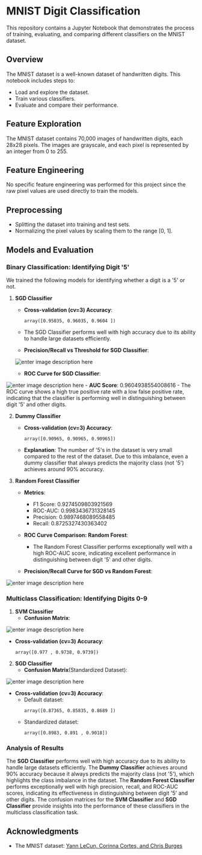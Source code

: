 ﻿

# MNIST Digit Classification
This repository contains a Jupyter Notebook that demonstrates the process of training, evaluating, and comparing different classifiers on the MNIST dataset.

## Overview

The MNIST dataset is a well-known dataset of handwritten digits. This notebook includes steps to:
- Load and explore the dataset.
- Train various classifiers.
- Evaluate and compare their performance.


## Feature Exploration

The MNIST dataset contains 70,000 images of handwritten digits, each 28x28 pixels. The images are grayscale, and each pixel is represented by an integer from 0 to 255.

## Feature Engineering

No specific feature engineering was performed for this project since the raw pixel values are used directly to train the models.

## Preprocessing

- Splitting the dataset into training and test sets.
- Normalizing the pixel values by scaling them to the range [0, 1].

## Models and Evaluation

### Binary Classification: Identifying Digit '5'

We trained the following models for identifying whether a digit is a '5' or not.

1. **SGD Classifier**
   - **Cross-validation (cv=3) Accuracy**: 
     ```
     array([0.95035, 0.96035, 0.9604 ])
     ```
   - The SGD Classifier performs well with high accuracy due to its ability to handle large datasets efficiently.

   - **Precision/Recall vs Threshold for SGD Classifier**:

   ![enter image description here](https://i.ibb.co/hWvQBNG/Screenshot-2024-06-04-at-1-41-13-PM.png)
   

   - **ROC Curve for SGD Classifier**:

![enter image description here](https://i.ibb.co/bJnYpPT/Screenshot-2024-06-04-at-1-43-51-PM.png)
     - **AUC Score**: 0.9604938554008616
     - The ROC curve shows a high true positive rate with a low false positive rate, indicating that the classifier is performing well in distinguishing between digit '5' and other digits.

2. **Dummy Classifier**
   - **Cross-validation (cv=3) Accuracy**: 
     ```
     array([0.90965, 0.90965, 0.90965])
     ```
   - **Explanation**: The number of '5's in the dataset is very small compared to the rest of the dataset. Due to this imbalance, even a dummy classifier that always predicts the majority class (not '5') achieves around 90% accuracy.

3. **Random Forest Classifier**
   - **Metrics**:
     - F1 Score: 0.9274509803921569
     - ROC-AUC: 0.9983436731328145
     - Precision: 0.9897468089558485
     - Recall: 0.8725327430363402

   - **ROC Curve Comparison: Random Forest**:


     - The Random Forest Classifier performs exceptionally well with a high ROC-AUC score, indicating excellent performance in distinguishing between digit '5' and other digits.
   - **Precision/Recall Curve for SGD vs Random Forest**:

![enter image description here](https://i.ibb.co/2gJGY8x/Screenshot-2024-06-04-at-1-56-00-PM.png)

### Multiclass Classification: Identifying Digits 0-9

1. **SVM Classifier**
   - **Confusion Matrix**:
 
 ![enter image description here](https://i.ibb.co/r4f50jg/Screenshot-2024-06-04-at-2-08-06-PM.png)
   - **Cross-validation (cv=3) Accuracy**: 
     ```
     array([0.977 , 0.9738, 0.9739])
     ```

2. **SGD Classifier**
   - **Confusion Matrix**(Standardized Dataset): 
   
![enter image description here](https://i.ibb.co/VCy9n7k/Screenshot-2024-06-04-at-3-04-26-PM.png)
   - **Cross-validation (cv=3) Accuracy**:
     - Default dataset:
       ```
       array([0.87365, 0.85835, 0.8689 ])
       ```
     - Standardized dataset:
       ```
       array([0.8983, 0.891 , 0.9018])
       ```

### Analysis of Results

The **SGD Classifier** performs well with high accuracy due to its ability to handle large datasets efficiently. The **Dummy Classifier** achieves around 90% accuracy because it always predicts the majority class (not '5'), which highlights the class imbalance in the dataset. The **Random Forest Classifier** performs exceptionally well with high precision, recall, and ROC-AUC scores, indicating its effectiveness in distinguishing between digit '5' and other digits. The confusion matrices for the **SVM Classifier** and **SGD Classifier** provide insights into the performance of these classifiers in the multiclass classification task.


## Acknowledgments

- The MNIST dataset: [Yann LeCun, Corinna Cortes, and Chris Burges](http://yann.lecun.com/exdb/mnist/)

